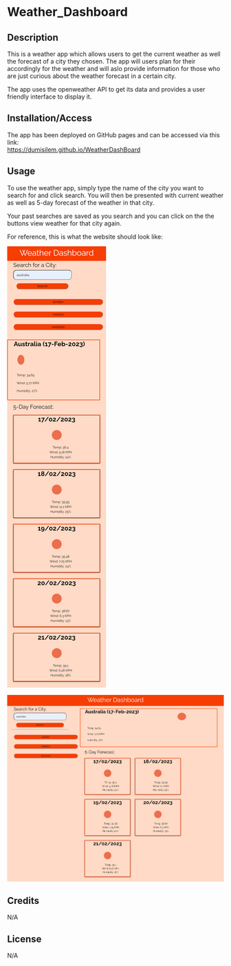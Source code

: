 # Weather_Dashboard


## Description 

This is a weather app which allows users to get the current weather as well the forecast of a city they chosen. 
The app will users plan for their accordingly for the weather and will aslo provide information for those who are just curious about the weather forecast in a certain city.

The app uses the openweather API to get its data and provides a user friendly interface to display it.

## Installation/Access
The app  has been deployed on GitHub pages and can be accessed via this link:  
https://dumisilem.github.io/WeatherDashBoard


## Usage 
To use the weather app, simply type the name of the city you want to search for and click search. You will then be presented with current weather as well as 5-day forecast of the weather in that city. 

Your past searches are saved as you search and you can click on the the buttons view weather for that city again.

For reference, this is what the website should look like:  


![weather app on mobile](./assets/weather-small.png)

![weather app on bigger screens](./assets/weather-big.png)
## Credits
N/A


## License
N/A